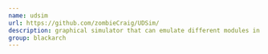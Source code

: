 ```yaml
---
name: udsim
url: https://github.com/zombieCraig/UDSim/
description: graphical simulator that can emulate different modules in a vehicle and respond to UDS request. URL : https://github.com/zombieCraig/UDSim/ Groups : blackarch blackarch-scanner blackarch-fuzzer blackarch-automobile
group: blackarch
---
```

